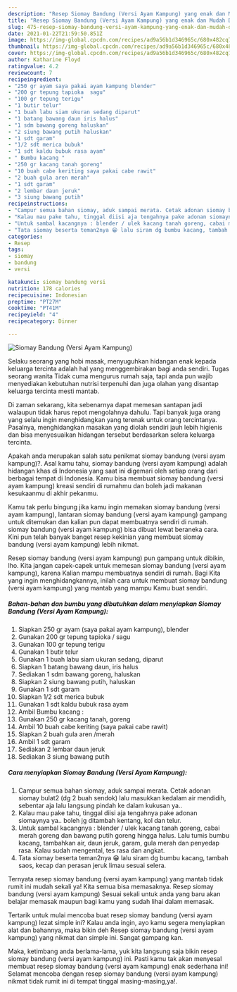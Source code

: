 ```yaml
---
description: "Resep Siomay Bandung (Versi Ayam Kampung) yang enak dan Mudah Dibuat"
title: "Resep Siomay Bandung (Versi Ayam Kampung) yang enak dan Mudah Dibuat"
slug: 475-resep-siomay-bandung-versi-ayam-kampung-yang-enak-dan-mudah-dibuat
date: 2021-01-22T21:59:50.851Z
image: https://img-global.cpcdn.com/recipes/ad9a56b1d346965c/680x482cq70/siomay-bandung-versi-ayam-kampung-foto-resep-utama.jpg
thumbnail: https://img-global.cpcdn.com/recipes/ad9a56b1d346965c/680x482cq70/siomay-bandung-versi-ayam-kampung-foto-resep-utama.jpg
cover: https://img-global.cpcdn.com/recipes/ad9a56b1d346965c/680x482cq70/siomay-bandung-versi-ayam-kampung-foto-resep-utama.jpg
author: Katharine Floyd
ratingvalue: 4.2
reviewcount: 7
recipeingredient:
- "250 gr ayam saya pakai ayam kampung blender"
- "200 gr tepung tapioka  sagu"
- "100 gr tepung terigu"
- "1 butir telur"
- "1 buah labu siam ukuran sedang diparut"
- "1 batang bawang daun iris halus"
- "1 sdm bawang goreng haluskan"
- "2 siung bawang putih haluskan"
- "1 sdt garam"
- "1/2 sdt merica bubuk"
- "1 sdt kaldu bubuk rasa ayam"
- " Bumbu kacang "
- "250 gr kacang tanah goreng"
- "10 buah cabe keriting saya pakai cabe rawit"
- "2 buah gula aren merah"
- "1 sdt garam"
- "2 lembar daun jeruk"
- "3 siung bawang putih"
recipeinstructions:
- "Campur semua bahan siomay, aduk sampai merata. Cetak adonan siomay bulat2 (dg 2 buah sendok) lalu masukkan kedalam air mendidih, sebentar aja lalu langsung pindah ke dalam kukusan ya.."
- "Kalau mau pake tahu, tinggal diisi aja tengahnya pake adonan siomaynya ya.. boleh jg ditambah kentang, kol dan telur."
- "Untuk sambal kacangnya : blender / ulek kacang tanah goreng, cabai merah goreng dan bawang putih goreng hingga halus. Lalu tumis bumbu kacang, tambahkan air, daun jeruk, garam, gula merah dan penyedap rasa. Kalau sudah mengental, tes rasa dan angkat."
- "Tata siomay beserta teman2nya 😁 lalu siram dg bumbu kacang, tambah saos, kecap dan perasan jeruk limau sesuai selera."
categories:
- Resep
tags:
- siomay
- bandung
- versi

katakunci: siomay bandung versi 
nutrition: 178 calories
recipecuisine: Indonesian
preptime: "PT27M"
cooktime: "PT41M"
recipeyield: "4"
recipecategory: Dinner

---
```



![Siomay Bandung (Versi Ayam Kampung)](https://img-global.cpcdn.com/recipes/ad9a56b1d346965c/680x482cq70/siomay-bandung-versi-ayam-kampung-foto-resep-utama.jpg)

Selaku seorang yang hobi masak, menyuguhkan hidangan enak kepada keluarga tercinta adalah hal yang menggembirakan bagi anda sendiri. Tugas seorang  wanita Tidak cuma mengurus rumah saja, tapi anda pun wajib menyediakan kebutuhan nutrisi terpenuhi dan juga olahan yang disantap keluarga tercinta mesti mantab.

Di zaman  sekarang, kita sebenarnya dapat memesan santapan jadi walaupun tidak harus repot mengolahnya dahulu. Tapi banyak juga orang yang selalu ingin menghidangkan yang terenak untuk orang tercintanya. Pasalnya, menghidangkan masakan yang diolah sendiri jauh lebih higienis dan bisa menyesuaikan hidangan tersebut berdasarkan selera keluarga tercinta. 



Apakah anda merupakan salah satu penikmat siomay bandung (versi ayam kampung)?. Asal kamu tahu, siomay bandung (versi ayam kampung) adalah hidangan khas di Indonesia yang saat ini digemari oleh setiap orang dari berbagai tempat di Indonesia. Kamu bisa membuat siomay bandung (versi ayam kampung) kreasi sendiri di rumahmu dan boleh jadi makanan kesukaanmu di akhir pekanmu.

Kamu tak perlu bingung jika kamu ingin memakan siomay bandung (versi ayam kampung), lantaran siomay bandung (versi ayam kampung) gampang untuk ditemukan dan kalian pun dapat membuatnya sendiri di rumah. siomay bandung (versi ayam kampung) bisa dibuat lewat beraneka cara. Kini pun telah banyak banget resep kekinian yang membuat siomay bandung (versi ayam kampung) lebih nikmat.

Resep siomay bandung (versi ayam kampung) pun gampang untuk dibikin, lho. Kita jangan capek-capek untuk memesan siomay bandung (versi ayam kampung), karena Kalian mampu membuatnya sendiri di rumah. Bagi Kita yang ingin menghidangkannya, inilah cara untuk membuat siomay bandung (versi ayam kampung) yang mantab yang mampu Kamu buat sendiri.

<!--inarticleads1-->

##### Bahan-bahan dan bumbu yang dibutuhkan dalam menyiapkan Siomay Bandung (Versi Ayam Kampung):

1. Siapkan 250 gr ayam (saya pakai ayam kampung), blender
1. Gunakan 200 gr tepung tapioka / sagu
1. Gunakan 100 gr tepung terigu
1. Gunakan 1 butir telur
1. Gunakan 1 buah labu siam ukuran sedang, diparut
1. Siapkan 1 batang bawang daun, iris halus
1. Sediakan 1 sdm bawang goreng, haluskan
1. Siapkan 2 siung bawang putih, haluskan
1. Gunakan 1 sdt garam
1. Siapkan 1/2 sdt merica bubuk
1. Gunakan 1 sdt kaldu bubuk rasa ayam
1. Ambil  Bumbu kacang :
1. Gunakan 250 gr kacang tanah, goreng
1. Ambil 10 buah cabe keriting (saya pakai cabe rawit)
1. Siapkan 2 buah gula aren /merah
1. Ambil 1 sdt garam
1. Sediakan 2 lembar daun jeruk
1. Sediakan 3 siung bawang putih




<!--inarticleads2-->

##### Cara menyiapkan Siomay Bandung (Versi Ayam Kampung):

1. Campur semua bahan siomay, aduk sampai merata. Cetak adonan siomay bulat2 (dg 2 buah sendok) lalu masukkan kedalam air mendidih, sebentar aja lalu langsung pindah ke dalam kukusan ya..
1. Kalau mau pake tahu, tinggal diisi aja tengahnya pake adonan siomaynya ya.. boleh jg ditambah kentang, kol dan telur.
1. Untuk sambal kacangnya : blender / ulek kacang tanah goreng, cabai merah goreng dan bawang putih goreng hingga halus. Lalu tumis bumbu kacang, tambahkan air, daun jeruk, garam, gula merah dan penyedap rasa. Kalau sudah mengental, tes rasa dan angkat.
1. Tata siomay beserta teman2nya 😁 lalu siram dg bumbu kacang, tambah saos, kecap dan perasan jeruk limau sesuai selera.




Ternyata resep siomay bandung (versi ayam kampung) yang mantab tidak rumit ini mudah sekali ya! Kita semua bisa memasaknya. Resep siomay bandung (versi ayam kampung) Sesuai sekali untuk anda yang baru akan belajar memasak maupun bagi kamu yang sudah lihai dalam memasak.

Tertarik untuk mulai mencoba buat resep siomay bandung (versi ayam kampung) lezat simple ini? Kalau anda ingin, ayo kamu segera menyiapkan alat dan bahannya, maka bikin deh Resep siomay bandung (versi ayam kampung) yang nikmat dan simple ini. Sangat gampang kan. 

Maka, ketimbang anda berlama-lama, yuk kita langsung saja bikin resep siomay bandung (versi ayam kampung) ini. Pasti kamu tak akan menyesal membuat resep siomay bandung (versi ayam kampung) enak sederhana ini! Selamat mencoba dengan resep siomay bandung (versi ayam kampung) nikmat tidak rumit ini di tempat tinggal masing-masing,ya!.

